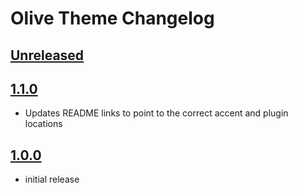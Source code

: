# Olive Theme Changelog

## [Unreleased]

## [1.1.0]

- Updates README links to point to the correct accent and plugin locations

## [1.0.0]

- initial release

[Unreleased]: https://github.com/JoshMcRose/intellij-olive-theme/compare/v1.1.0...HEAD
[1.1.0]: https://github.com/JoshMcRose/intellij-olive-theme/commits/v1.1.0
[1.0.0]: https://github.com/JoshMcRose/intellij-olive-theme/commits/v1.0.0